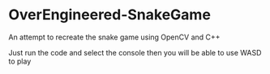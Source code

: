 # OverEngineered-SnakeGame
An attempt to recreate the snake game using OpenCV and C++

Just run the code and select the console then you will be able to use WASD to play
